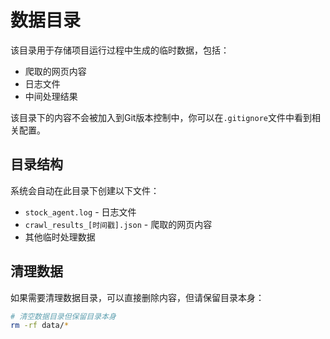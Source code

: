 # 数据目录

该目录用于存储项目运行过程中生成的临时数据，包括：

- 爬取的网页内容
- 日志文件
- 中间处理结果

该目录下的内容不会被加入到Git版本控制中，你可以在`.gitignore`文件中看到相关配置。

## 目录结构

系统会自动在此目录下创建以下文件：

- `stock_agent.log` - 日志文件
- `crawl_results_[时间戳].json` - 爬取的网页内容
- 其他临时处理数据

## 清理数据

如果需要清理数据目录，可以直接删除内容，但请保留目录本身：

```bash
# 清空数据目录但保留目录本身
rm -rf data/* 
``` 